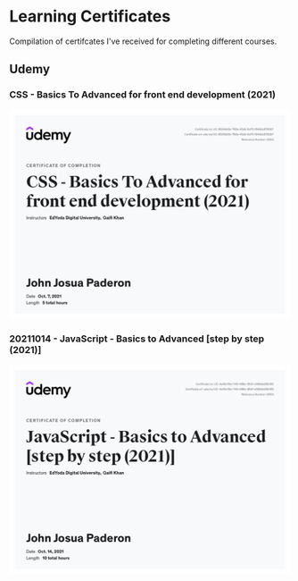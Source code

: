 # Learning Certificates
Compilation of certifcates I've received for completing different courses.

## Udemy

### CSS - Basics To Advanced for front end development (2021)

<img src="udemy/20211007 - CSS - Basics To Advanced for front end development (2021).jpg" alt="CSS - Basics To Advanced for front end development (2021)" />

### 20211014 - JavaScript - Basics to Advanced [step by step (2021)]

<img src="udemy/20211014 - JavaScript - Basics to Advanced [step by step (2021)].jpg" alt="20211014 - JavaScript - Basics to Advanced [step by step (2021)]" />